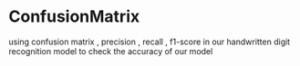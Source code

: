 # ConfusionMatrix
using confusion matrix , precision , recall , f1-score  in our handwritten digit recognition model to check the accuracy of our model
